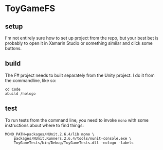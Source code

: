 # ToyGameFS

## setup

I'm not entirely sure how to set up project from the repo, but your best bet is
probably to open it in Xamarin Studio or something similar and click some
buttons.

## build

The F# project needs to built separately from the Unity project. I do it from
the commandline, like so:

```
cd Code
xbuild /nologo
```

## test

To run tests from the command line, you need to invoke `mono` with some
instructions about where to find things:

```
MONO_PATH=packages/NUnit.2.6.4/lib mono \
    packages/NUnit.Runners.2.6.4/tools/nunit-console.exe \
    ToyGameTests/bin/Debug/ToyGameTests.dll -nologo -labels
```
